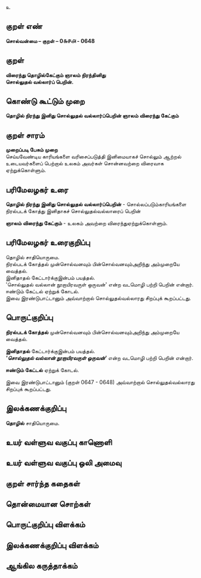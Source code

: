 உ

## குறள் எண் 

**சொல்வன்மை – குறள் – 0௬௪௮ - 0648**  

## குறள் 

**விரைந்து தொழில்கேட்கும் ஞாலம் நிரந்தினிது  
சொல்லுதல் வல்லார்ப் பெறின்.**  

## கொண்டு கூட்டும் முறை

**தொழில் நிரந்து இனிது சொல்லுதல் வல்லார்ப்பெறின் ஞாலம் விரைந்து கேட்கும்**

## குறள் சாரம் 

**முறைப்படி பேசும் முறை**  
செய்யவேண்டிய காரியங்களை வரிசைப்படுத்தி இனிமையாகச் சொல்லும் ஆற்றல் உடையவர்களைப் பெற்றால் உலகம் அவர்கள் சொன்னவற்றை விரைவாக ஏற்றுக்கொள்ளும்.  

## பரிமேலழகர் உரை

**தொழில் நிரந்து இனிது சொல்லுதல் வல்லார்ப்பெறின்** - சொல்லப்படும்காரியங்களை நிரல்படக் கோத்து இனிதாகச் சொல்லுதல்வல்லாரைப் பெறின்  

**ஞாலம் விரைந்து கேட்கும்** - உலகம் அவற்றை விரைந்துஏற்றுக்கொள்ளும்.   

## பரிமேலழகர் உரைகுறிப்பு   

தொழில் சாதியொருமை.  
நிரல்படக் கோத்தல் முன்சொல்வனவும் பின்சொல்வனவும்அறிந்து அம்முறையே வைத்தல்.  
இனிதாதல் கேட்டார்க்குஇன்பம் பயத்தல்.  
'சொல்லுதல் வல்லான் நூறாயிரவருள் ஒருவன்' என்ற வடமொழி பற்றி பெறின் என்றார்.  
ஈண்டும் கேட்டல் ஏற்றுக் கோடல்.  
இவை இரண்டுபாட்டானும் அவ்வாற்றால் சொல்லுதல்வல்லாரது சிறப்புக் கூறப்பட்டது.  
  
  
## பொருட்குறிப்பு 

**நிரல்படக் கோத்தல்** முன்சொல்வனவும் பின்சொல்வனவும்அறிந்து அம்முறையே வைத்தல். 

**இனிதாதல்** கேட்டார்க்குஇன்பம் பயத்தல்.  
_**'சொல்லுதல் வல்லான் நூறாயிரவருள் ஒருவன்'**_ என்ற வடமொழி பற்றி பெறின் என்றார்.  

**ஈண்டும் கேட்டல்** ஏற்றுக் கோடல்.  

இவை இரண்டுபாட்டானும் (குறள் 0647 - 0648) அவ்வாற்றால் சொல்லுதல்வல்லாரது சிறப்புக் கூறப்பட்டது.   

## இலக்கணக்குறிப்பு  

**தொழில்** சாதியொருமை.    

## உயர் வள்ளுவ வகுப்பு காணொளி


## உயர் வள்ளுவ வகுப்பு ஒலி அமைவு 

 
## குறள் சார்ந்த கதைகள் 


## தொன்மையான சொற்கள்


## பொருட்குறிப்பு விளக்கம்


## இலக்கணக்குறிப்பு விளக்கம்


## ஆங்கில கருத்தாக்கம் 


